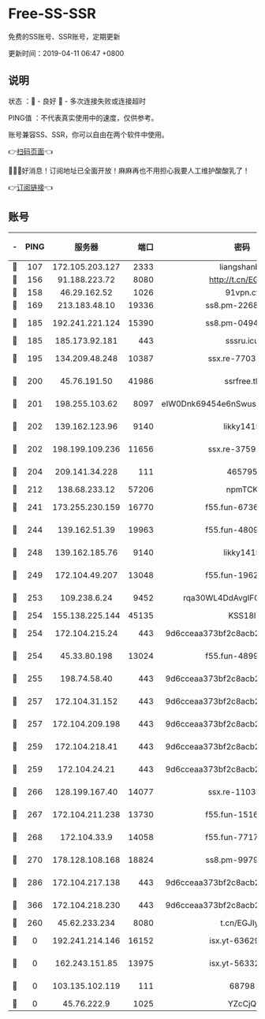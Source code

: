 # Free-SS-SSR

免费的SS账号、SSR账号，定期更新

更新时间：2019-04-11 06:47 +0800

## 说明

状态     ：🙂 - 良好 🙁 - 多次连接失败或连接超时

PING值   ：不代表真实使用中的速度，仅供参考。

账号兼容SS、SSR，你可以自由在两个软件中使用。

👉[扫码页面](https://liesauer.github.io/Free-SS-SSR/)👈

🎉🎉🎉好消息！订阅地址已全面开放！麻麻再也不用担心我要人工维护酸酸乳了！

👉[订阅链接](https://www.liesauer.net/yogurt/subscribe?ACCESS_TOKEN=DAYxR3mMaZAsaqUb)👈

## 账号

|-|PING|服务器|端口|密码|加密方式|区域|
|:----:|:----:|:-----:|-----:|:----:|:----:|:----:|
|🙂|107|172.105.203.127|2333|liangshanbo|chacha20|JP|
|🙂|156|91.188.223.72|8080|http://t.cn/EGJIyrl|rc4-md5|RU|
|🙂|158|46.29.162.52|1026|91vpn.cf|rc4-md5|RU|
|🙂|169|213.183.48.10|19336|ss8.pm-22686447|rc4-md5|RU|
|🙂|185|192.241.221.124|15390|ss8.pm-04947608|aes-256-cfb|US|
|🙂|185|185.173.92.181|443|sssru.icu|rc4-md5|RU|
|🙂|195|134.209.48.248|10387|ssx.re-77031461|aes-256-cfb|US|
|🙂|200|45.76.191.50|41986|ssrfree.tk|aes-256-cfb|SG|
|🙂|201|198.255.103.62|8097|eIW0Dnk69454e6nSwuspv9DmS201tQ0D|aes-256-cfb|US|
|🙂|202|139.162.123.96|9140|likky1415|aes-256-cfb|JP|
|🙂|202|198.199.109.236|11656|ssx.re-37591110|aes-256-cfb|US|
|🙂|204|209.141.34.228|111|465795|aes-256-cfb|US|
|🙂|212|138.68.233.12|57206|npmTCK|rc4-md5|US|
|🙂|241|173.255.230.159|16770|f55.fun-67367687|aes-256-cfb|US|
|🙂|244|139.162.51.39|19963|f55.fun-48093966|aes-256-cfb|SG|
|🙂|248|139.162.185.76|9140|likky1415|aes-256-cfb|DE|
|🙂|249|172.104.49.207|13048|f55.fun-19621316|aes-256-cfb|SG|
|🙂|253|109.238.6.24|9452|rqa30WL4DdAvgIFG6Fs3znzTa|aes-256-cfb|FR|
|🙂|254|155.138.225.144|45135|KSS18l|rc4-md5|US|
|🙂|254|172.104.215.24|443|9d6cceaa373bf2c8acb22e60b6a58be6|aes-256-cfb|US|
|🙂|254|45.33.80.198|13024|f55.fun-48999874|aes-256-cfb|US|
|🙂|255|198.74.58.40|443|9d6cceaa373bf2c8acb22e60b6a58be6|aes-256-cfb|US|
|🙂|257|172.104.31.152|443|9d6cceaa373bf2c8acb22e60b6a58be6|aes-256-cfb|US|
|🙂|257|172.104.209.198|443|9d6cceaa373bf2c8acb22e60b6a58be6|aes-256-cfb|US|
|🙂|259|172.104.218.41|443|9d6cceaa373bf2c8acb22e60b6a58be6|aes-256-cfb|US|
|🙂|259|172.104.24.21|443|9d6cceaa373bf2c8acb22e60b6a58be6|aes-256-cfb|US|
|🙂|266|128.199.167.40|14077|ssx.re-11035717|aes-256-cfb|SG|
|🙂|267|172.104.211.238|13730|f55.fun-15169822|aes-256-cfb|US|
|🙂|268|172.104.33.9|14058|f55.fun-77177224|aes-256-cfb|SG|
|🙂|270|178.128.108.168|18824|ss8.pm-99790285|aes-256-cfb|SG|
|🙂|286|172.104.217.138|443|9d6cceaa373bf2c8acb22e60b6a58be6|aes-256-cfb|US|
|🙂|366|172.104.218.230|443|9d6cceaa373bf2c8acb22e60b6a58be6|aes-256-cfb|US|
|🙂|260|45.62.233.234|8080|t.cn/EGJIyrl|rc4-md5|CA|
|🙁|0|192.241.214.146|16152|isx.yt-63629837|aes-256-cfb|US|
|🙁|0|162.243.151.85|13975|isx.yt-56332103|aes-256-cfb|US|
|🙁|0|103.135.102.119|111|68798|aes-256-cfb|HK|
|🙁|0|45.76.222.9|1025|YZcCjQ|rc4-md5|JP|
